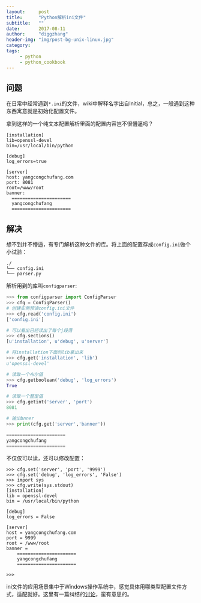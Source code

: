 ```yaml
---
layout:     post
title:      "Python解析ini文件"
subtitle:   ""
date:       2017-08-11
author:     "diggzhang"
header-img: "img/post-bg-unix-linux.jpg"
category:
tags:
     - python
     - python_cookbook
---
```


## 问题

在日常中经常遇到`*.ini`的文件，wiki中解释名字出自Initial，总之，一般遇到这种东西寓意就是初始化配置文件。

拿到这样的一个纯文本配置解析里面的配置内容岂不很懵逼吗？

```
[installation]
lib=openssl-devel
bin=/usr/local/bin/python

[debug]
log_errors=true

[server]
host: yangcongchufang.com
port: 8081
root=/www/root
banner:
  ======================
  yangcongchufang
  ======================
```

## 解决

想不到并不懵逼，有专门解析这种文件的库。将上面的配置存成`config.ini`做个小试验：

```shell
./
└── config.ini
└── parser.py
```

解析用到的库叫`configparser`:

```python
>>> from configparser import ConfigParser
>>> cfg = ConfigParser()
# 创建实例预读config.ini文件
>>> cfg.read('config.ini')
['config.ini']

# 可以看出已经读出了每个j段落
>>> cfg.sections()
[u'installation', u'debug', u'server']

# 将installation下面的lib拿出来
>>> cfg.get('installation', 'lib')
u'openssl-devel'

# 读取一个布尔值
>>> cfg.getboolean('debug', 'log_errors')
True

# 读取一个整型值
>>> cfg.getint('server', 'port')
8081

# 输出bnner
>>> print(cfg.get('server','banner'))

======================
yangcongchufang
======================
```

不仅仅可以读，还可以修改配置：

```
>>> cfg.set('server', 'port', '9999')
>>> cfg.set('debug', 'log_errors', 'False')
>>> import sys
>>> cfg.write(sys.stdout)
[installation]
lib = openssl-devel
bin = /usr/local/bin/python

[debug]
log_errors = False

[server]
host = yangcongchufang.com
port = 9999
root = /www/root
banner =
	======================
	yangcongchufang
	======================

>>>
```

ini文件的应用场景集中于Windows操作系统中，感觉具体用哪类型配置文件方式，适配就好。这里有一篇纠结的[讨论](https://github.com/versionpress/versionpress/issues/914)，蛮有意思的。
